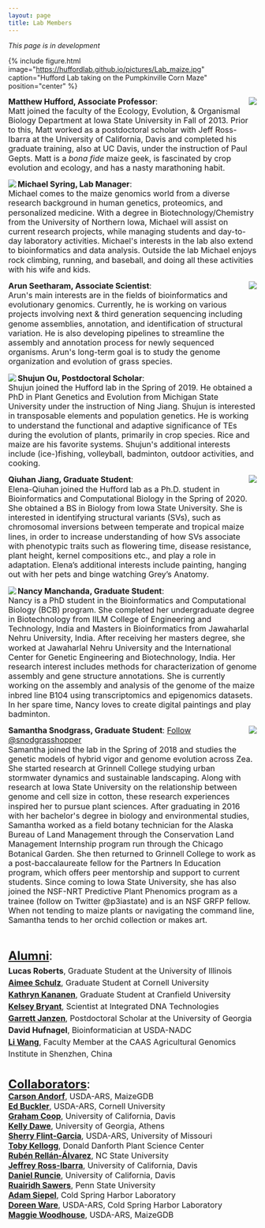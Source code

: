 ```yaml
---
layout: page
title: Lab Members
---
```


<i>This page is in development</i>

{% include figure.html image="https://huffordlab.github.io/pictures/Lab_maize.jpg" caption="Hufford Lab taking on the Pumpkinville Corn Maze" position="center" %}


<p style="line-height:1.2"><img src="https://huffordlab.github.io/pictures/Matt.jpg" align="right"><font size="3"><b>Matthew Hufford, Associate Professor</b>: <br>
Matt joined the faculty of the Ecology, Evolution, & Organismal Biology Department at Iowa State University in Fall of 2013. Prior to this, Matt worked as a postdoctoral scholar with Jeff Ross-Ibarra at the University of California, Davis and completed his graduate training, also at UC Davis, under the instruction of Paul Gepts. Matt is a <i>bona fide</i> maize geek, is fascinated by crop evolution and ecology, and has a nasty marathoning habit.</font></p>


<p style="line-height:1.2"><img src="https://huffordlab.github.io/pictures/Michael.jpg" align="left"><font size="3"><b>Michael Syring, Lab Manager</b>: <br>
Michael comes to the maize genomics world from a diverse research background in human genetics, proteomics, and personalized medicine. With a degree in Biotechnology/Chemistry from the University of Northern Iowa, Michael will assist on current research projects, while managing students and day-to-day laboratory activities. Michael's interests in the lab also extend to bioinformatics and data analysis. Outside the lab Michael enjoys rock climbing, running, and baseball, and doing all these activities with his wife and kids.</font></p>

<p style="line-height:1.2"><img src="https://huffordlab.github.io/pictures/Arunred.jpg" align="right"><font size="3"><b>Arun Seetharam, Associate Scientist</b>: <br>
Arun's main interests are in the fields of bioinformatics and evolutionary genomics. Currently, he is working on various projects involving next & third generation sequencing including genome assemblies, annotation, and identification of structural variation. He is also developing pipelines to streamline the assembly and annotation process for newly sequenced organisms. Arun's long-term goal is to study the genome organization and evolution of grass species.</font></p>

<p style="line-height:1.2"><img src="https://huffordlab.github.io/pictures/Shujunred.jpg" align="left"><font size="3"><b>Shujun Ou, Postdoctoral Scholar</b>: <br> Shujun joined the Hufford lab in the Spring of 2019. He obtained a PhD in Plant Genetics and Evolution from Michigan State University under the instruction of Ning Jiang. Shujun is interested in transposable elements and population genetics. He is working to understand the functional and adaptive significance of TEs during the evolution of plants, primarily in crop species. Rice and maize are his favorite systems. Shujun's additional interests include (ice-)fishing, volleyball, badminton, outdoor activities, and cooking.</font></p>

<p style="line-height:1.2"><img src="https://huffordlab.github.io/pictures/Elenared2.jpg" align="right"><font size="3"><b>Qiuhan Jiang, Graduate Student</b>: <br>
Elena-Qiuhan joined the Hufford lab as a Ph.D. student in Bioinformatics and Computational Biology in the Spring of 2020. She obtained a BS in Biology from Iowa State University. She is interested in identifying structural variants (SVs), such as chromosomal inversions between temperate and tropical maize lines, in order to increase understanding of how SVs associate with phenotypic traits such as flowering time, disease resistance, plant height, kernel compositions etc., and play a role in adaptation. Elena’s additional interests include painting, hanging out with her pets and binge watching Grey’s Anatomy.</font></p>

<p style="line-height:1.2"><img src="https://huffordlab.github.io/pictures/nancy.png" align="left"><font size="3"><b>Nancy Manchanda, Graduate Student</b>: <br>
Nancy is a PhD student in the Bioinformatics and Computational Biology (BCB) program. She completed her undergraduate degree in Biotechnology from IILM College of Engineering and Technology, India and Masters in Bioinformatics from Jawaharlal Nehru University, India. After receiving her masters degree, she worked at Jawaharlal Nehru University and the International Center for Genetic Engineering and Biotechnology, India. Her research interest includes methods for characterization of genome assembly and gene structure annotations. She is currently working on the assembly and analysis of the genome of the maize inbred line B104 using transcriptomics and epigenomics datasets. In her spare time, Nancy loves to create digital paintings and play badminton.</font></p>

<p style="line-height:1.2"><img src="https://huffordlab.github.io/pictures/Samantha_reduced2.jpg" align="right"><font size="3"><b>Samantha Snodgrass, Graduate Student</b>: <a href="https://twitter.com/snodgrasshopper?ref_src=twsrc%5Etfw" class="twitter-follow-button" data-show-count="false">Follow @snodgrasshopper</a><script async src="https://platform.twitter.com/widgets.js" charset="utf-8"></script><br>
Samantha joined the lab in the Spring of 2018 and studies the genetic models of hybrid vigor and genome evolution across Zea. She started research at Grinnell College studying urban stormwater dynamics and sustainable landscaping. Along with research at Iowa State University on the relationship between genome and cell size in cotton, these research experiences inspired her to pursue plant sciences. After graduating in 2016 with her bachelor's degree in biology and environmental studies, Samantha worked as a field botany technician for the Alaska Bureau of Land Management through the Conservation Land Management Internship program run through the Chicago Botanical Garden. She then returned to Grinnell College to work as a post-baccalaureate fellow for the Partners In Education program, which offers peer mentorship and support to current students. Since coming to Iowa State University, she has also joined the NSF-NRT Predictive Plant Phenomics program as a trainee (follow on Twitter @p3iastate) and is an NSF GRFP fellow. When not tending to maize plants or navigating the command line, Samantha tends to her orchid collection or makes art.</font></p>

<br>

<p style="line-height:1.5"><font size="5"><b><u>Alumni</u></b>:<br></font>
<font size="3"><b>Lucas Roberts</b>, Graduate Student at the University of Illinois<br>
<b><a href="https://www.maizegenetics.net/aimeeschulz">Aimee Schulz</a></b>, Graduate Student at Cornell University<br>
<b><a href="https://www.linkedin.com/in/kathryn-kananen-85352b109">Kathryn Kananen</a></b>, Graduate Student at Cranfield University <br>
<b><a href="https://www.linkedin.com/in/kelsey-bryant-8b468112a">Kelsey Bryant</a></b>, Scientist at Integrated DNA Technologies<br>
<b><a href="http://www.theburkelab.org/publications/">Garrett Janzen</a></b>, Postdoctoral Scholar at the University of Georgia <br>
<b>David Hufnagel</b>, Bioinformatician at USDA-NADC<br>
<b><a href="http://agis.caas.cn/en/index.htm">Li Wang</a></b>, Faculty Member at the CAAS Agricultural Genomics Institute in Shenzhen, China<br></font>
<br>

<font size="5"><b><u>Collaborators</u></b>:<br></font>
<font size="3"><b><a href="https://www.maizegdb.org/">Carson Andorf</a></b>, USDA-ARS, MaizeGDB<br>
<b><a href="https://www.maizegenetics.net">Ed Buckler</a></b>, USDA-ARS, Cornell University<br>
<b><a href="https://gcbias.org">Graham Coop</a></b>, University of California, Davis<br>
<b><a href="https://www.dawelab.org">Kelly Dawe</a></b>, University of Georgia, Athens<br>
<b><a href="http://web.missouri.edu/~flint-garcias/">Sherry Flint-Garcia</a></b>, USDA-ARS, University of Missouri<br>
<b><a href="http://kellogglab.weebly.com/people.html">Toby Kellogg</a></b>, Donald Danforth Plant Science Center<br>
<b><a href="https://www.rrlab.org">Rubén Rellán-Álvarez</a></b>, NC State University<br>
<b><a href="https://www.rilab.org">Jeffrey Ross-Ibarra</a></b>, University of California, Davis<br>
<b><a href="https://runcielab.ucdavis.edu">Daniel Runcie</a></b>, University of California, Davis<br>
<b><a href="https://plantscience.psu.edu/directory/rjs6686">Ruairidh Sawers</a></b>, Penn State University<br>
<b><a href="http://siepellab.labsites.cshl.edu/">Adam Siepel</a></b>, Cold Spring Harbor Laboratory<br>
<b><a href="http://www.warelab.org/">Doreen Ware</a></b>, USDA-ARS, Cold Spring Harbor Laboratory<br>
<b><a href="https://www.maizegdb.org/">Maggie Woodhouse</a></b>, USDA-ARS, MaizeGDB<br></font></p>